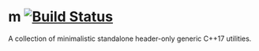 m [![Build Status](https://travis-ci.org/dapirian/m.svg?branch=master)](https://travis-ci.org/dapirian/m)
=
A collection of minimalistic standalone header-only generic C++17 utilities.

